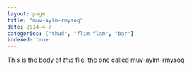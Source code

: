 ```yaml
---
layout: page
title: "muv-aylm-rmysoq"
date: 2014-4-7
categories: ["thud", "flim flam", "bar"]
indexed: true
---
```

This is the body of _this_ file, the one called muv-aylm-rmysoq
